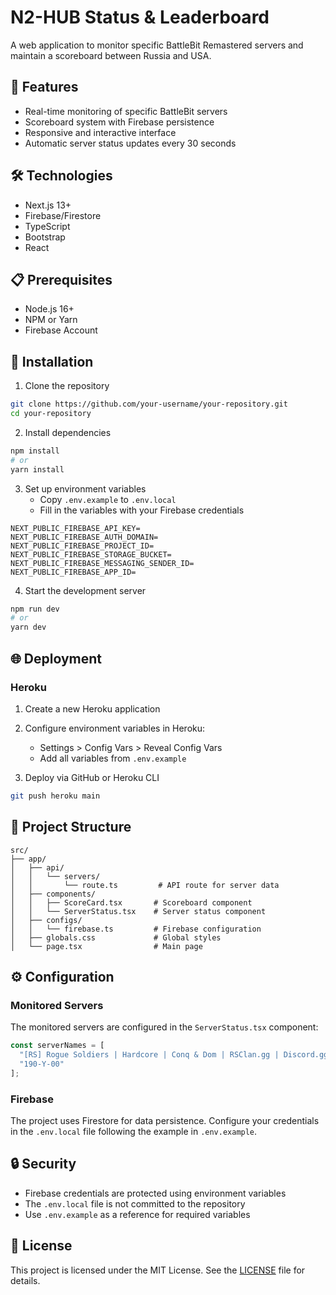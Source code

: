# N2-HUB Status & Leaderboard

A web application to monitor specific BattleBit Remastered servers and maintain a scoreboard between Russia and USA.

## 🚀 Features

- Real-time monitoring of specific BattleBit servers
- Scoreboard system with Firebase persistence
- Responsive and interactive interface
- Automatic server status updates every 30 seconds

## 🛠️ Technologies

- Next.js 13+
- Firebase/Firestore
- TypeScript
- Bootstrap
- React

## 📋 Prerequisites

- Node.js 16+
- NPM or Yarn
- Firebase Account

## 🔧 Installation

1. Clone the repository
```bash
git clone https://github.com/your-username/your-repository.git
cd your-repository
```

2. Install dependencies
```bash
npm install
# or
yarn install
```

3. Set up environment variables
   - Copy `.env.example` to `.env.local`
   - Fill in the variables with your Firebase credentials

```env
NEXT_PUBLIC_FIREBASE_API_KEY=
NEXT_PUBLIC_FIREBASE_AUTH_DOMAIN=
NEXT_PUBLIC_FIREBASE_PROJECT_ID=
NEXT_PUBLIC_FIREBASE_STORAGE_BUCKET=
NEXT_PUBLIC_FIREBASE_MESSAGING_SENDER_ID=
NEXT_PUBLIC_FIREBASE_APP_ID=
```

4. Start the development server
```bash
npm run dev
# or
yarn dev
```

## 🌐 Deployment

### Heroku

1. Create a new Heroku application

2. Configure environment variables in Heroku:
   - Settings > Config Vars > Reveal Config Vars
   - Add all variables from `.env.example`

3. Deploy via GitHub or Heroku CLI
```bash
git push heroku main
```

## 📁 Project Structure

```
src/
├── app/
│   ├── api/
│   │   └── servers/
│   │       └── route.ts         # API route for server data
│   ├── components/
│   │   ├── ScoreCard.tsx       # Scoreboard component
│   │   └── ServerStatus.tsx    # Server status component
│   ├── configs/
│   │   └── firebase.ts         # Firebase configuration
│   ├── globals.css             # Global styles
│   └── page.tsx                # Main page
```

## ⚙️ Configuration

### Monitored Servers

The monitored servers are configured in the `ServerStatus.tsx` component:

```typescript
const serverNames = [
  "[RS] Rogue Soldiers | Hardcore | Conq & Dom | RSClan.gg | Discord.gg/RSclan | 120hz",
  "190-Y-00"
];
```

### Firebase

The project uses Firestore for data persistence. Configure your credentials in the `.env.local` file following the example in `.env.example`.

## 🔒 Security

- Firebase credentials are protected using environment variables
- The `.env.local` file is not committed to the repository
- Use `.env.example` as a reference for required variables


## 📝 License

This project is licensed under the MIT License. See the [LICENSE](LICENSE) file for details.
